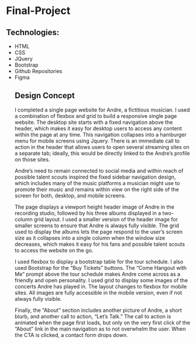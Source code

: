 # Final-Project

<h2>Technologies:</h2>
  <ul>
  <li>HTML</li>
  <li>CSS</li>
  <li>JQuery</li>
  <li>Bootstrap</li>
  <li>Github Repositories</li>
  <li>Figma</li>


 <h2>Design Concept</h2>
<p>I completed a single page website for Andre, a fictitious musician. I used a combination of flexbox and grid to build a responsive single page website. 
The desktop site starts with a fixed navigation above the header, which makes it easy for desktop users to access any content within the page at any time. This navigation collapses into a hamburger menu for mobile screens using Jquery. There is an immediate call to action in the header that allows users to open several streaming sites on a separate tab; ideally, this would be directly linked to the Andre’s profile on those sites.</p>

  <p>Andre’s need to remain connected to social media and within reach of possible talent scouts inspired the fixed sidebar navigation design, which includes many of the music platforms a musician might use to promote their music and remains within view on the right side of the screen for both, desktop, and mobile screens.</p>
  
<p>The page displays a viewport height header image of Andre in the recording studio, followed by his three albums displayed in a two-column grid layout. I used a smaller version of the header image for smaller screens to ensure that Andre is always fully visible. The grid used to display the albums lets the page respond to the user’s screen size as it collapses into a single column when the window size decreases, which makes it easy for his fans and possible talent scouts to access the website on the go.</p>
  
<p>I used flexbox to display a bootstrap table for the tour schedule. I also used Bootstrap for the “Buy Tickets” buttons. The “Come Hangout with Me” prompt above the tour schedule makes Andre come across as a friendly and open personality. I used grid to display some images of the concerts Andre has played in. The layout changes to flexbox for mobile sites. All images are fully accessible in the mobile version, even if not always fully visible.</p>

<p>Finally, the “About” section includes another picture of Andre, a short blurb, and another call to action, “Let’s Talk.” The call to action is animated when the page first loads, but only on the very first click of the “About” link in the main navigation as to not overwhelm the user. When the CTA is clicked, a contact form drops down.</p>

